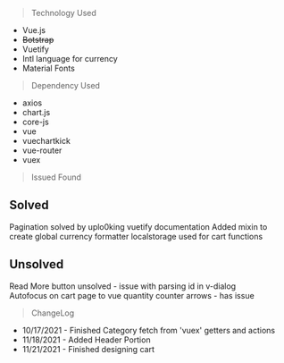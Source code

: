 >Technology Used
* Vue.js
* ~~Botstrap~~
* Vuetify 
* Intl language for currency
* Material Fonts
> Dependency Used
* axios
* chart.js
* core-js
* vue
* vuechartkick
* vue-router
* vuex
>Issued Found
## Solved
Pagination solved by uplo0king vuetify documentation
Added mixin to create global currency formatter
localstorage used for cart functions 
## Unsolved
Read More button unsolved - issue with parsing id in v-dialog  
Autofocus on cart page to vue quantity counter arrows - has issue

>ChangeLog
* 10/17/2021 - Finished Category fetch from 'vuex' getters and actions 
* 11/18/2021 - Added Header Portion
* 11/21/2021 - Finished designing cart 






